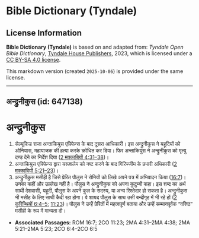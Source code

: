 # Bible Dictionary (Tyndale)

## License Information

**Bible Dictionary (Tyndale)** is based on and adapted from: _Tyndale Open Bible Dictionary_, [Tyndale House Publishers](https://tyndaleopenresources.com/), 2023, which is licensed under a [CC BY-SA 4.0 license](https://creativecommons.org/licenses/by-sa/4.0/legalcode.en).

This markdown version (created `2025-10-06`) is provided under the same license.



--------------------------------

## अन्द्रुनीकुस (id: 647138)

अन्द्रुनीकुस
============

1. सेल्यूकिड राजा अन्ताकियुस एपिफेन्स के बाद दूसरा आधिकारी। इस अन्द्रुनीकुस ने यहूदियों को ओनियास, महायाजक की हत्या करके क्रोधित कर दिया। फिर अन्ताकियुस ने अन्द्रुनीकुस को मृत्यु दण्ड देने का निर्देश दिया ([2 मक्काबियों 4:31–38](https://ref.ly/2Macc4:31-2Macc4:38))।
2. अन्ताकियुस एपिफेन्स द्वारा यरूशलेम को नष्ट करने के बाद गिरिज्जीम के प्रभारी अधिकारी ([2 मक्काबियों 5:21–23](https://ref.ly/2Macc5:21-2Macc5:23))।
3. अन्द्रुनीकुस मसीही है जिसे प्रेरित पौलुस ने रोमियों को लिखे अपने पत्र में अभिवादन किया ([16:7](https://ref.ly/Rom16:7))। उनका कहीं और उल्लेख नहीं है। पौलुस ने अन्द्रुनीकुस को अपना कुटुम्बी कहा। इस शब्द का अर्थ साथी देशवासी, यहूदी, पौलुस के अपने कुल के सदस्य, या अन्य रिश्तेदार हो सकता है। अन्द्रुनीकुस भी मसीह के लिए साथी कैदी रहा होगा। वे शायद पौलुस के साथ उसी बन्दीगृह में भी रहे हों ([2 कुरिन्थियों 6:4–5](https://ref.ly/2Cor6:4-2Cor6:5); [11:23](https://ref.ly/2Cor11:23))। पौलुस ने उन्हें प्रेरितों में महत्वपूर्ण बताया और उन्हें सम्मानपूर्वक “वरिष्ठ” मसीही के रूप में मान्यता दी।

* **Associated Passages:** ROM 16:7; 2CO 11:23; 2MA 4:31–2MA 4:38; 2MA 5:21–2MA 5:23; 2CO 6:4–2CO 6:5

